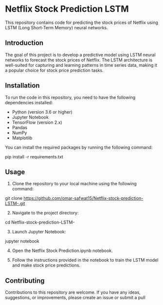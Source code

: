 
# Netflix Stock Prediction LSTM

This repository contains code for predicting the stock prices of Netflix using LSTM (Long Short-Term Memory) neural networks.

## Introduction
The goal of this project is to develop a predictive model using LSTM neural networks to forecast the stock prices of Netflix. The LSTM architecture is well-suited for capturing and learning patterns in time series data, making it a popular choice for stock price prediction tasks.

## Installation
To run the code in this repository, you need to have the following dependencies installed:
- Python (version 3.6 or higher)
- Jupyter Notebook
- TensorFlow (version 2.x)
- Pandas
- NumPy
- Matplotlib

You can install the required packages by running the following command:

pip install -r requirements.txt


## Usage
1. Clone the repository to your local machine using the following command:

git clone https://github.com/omar-safwat15/Netflix-stock-prediction-LSTM-.git


2. Navigate to the project directory:

cd Netflix-stock-prediction-LSTM-


3. Launch Jupyter Notebook:

jupyter notebook


4. Open the Netflix Stock Prediction.ipynb notebook.

5. Follow the instructions provided in the notebook to train the LSTM model and make stock price predictions.

## Contributing
Contributions to this repository are welcome. If you have any ideas, suggestions, or improvements, please create an issue or submit a pull
